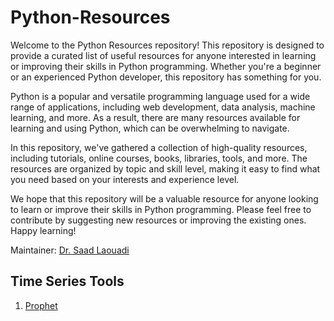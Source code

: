 # Python-Resources

Welcome to the Python Resources repository! This repository is designed to provide a curated list of useful resources for anyone interested in learning or improving their skills in Python programming. Whether you're a beginner or an experienced Python developer, this repository has something for you.

Python is a popular and versatile programming language used for a wide range of applications, including web development, data analysis, machine learning, and more. As a result, there are many resources available for learning and using Python, which can be overwhelming to navigate.

In this repository, we've gathered a collection of high-quality resources, including tutorials, online courses, books, libraries, tools, and more. The resources are organized by topic and skill level, making it easy to find what you need based on your interests and experience level.

We hope that this repository will be a valuable resource for anyone looking to learn or improve their skills in Python programming. Please feel free to contribute by suggesting new resources or improving the existing ones. Happy learning!

Maintainer: [Dr. Saad Laouadi](https://github.com/DrSaadLa)



## Time Series Tools 

  1. [Prophet](https://facebook.github.io/prophet/docs/quick_start.html)
